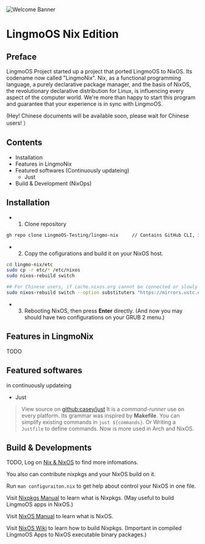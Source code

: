![Welcome Banner](https://github.com/user-attachments/assets/61c61e0c-edf0-4542-9423-507acc1f6ba6)

# LingmoOS Nix Edition
## Preface
LingmoOS Project started up a project that ported LingmoOS to NixOS. Its codename now called "LingmoNix". Nix, as a functional programming language, a purely declarative package manager, and the basis of NixOS, the revolutionary declarative distribution for Linux, is influencing every aspect of the computer world. We're more than happy to start this program and guarantee that your experience is in sync with LingmoOS.

(Hey! Chinese documents will be available soon, please wait for Chinese users! ）

## Contents

- Installation
- Features in LingmoNix
- Featured softwares (Continuously updateing)
  - Just
- Build & Development (NixOps)

## Installation

  - 1. Clone repository
  ```bash
  gh repo clone LingmoOS-Testing/lingmo-nix     // Contains GitHub CLI, if not, then use git.
  ``` 
  - 2. Copy the cofigurations and build it on your NixOS host.
  ```bash
  cd lingmo-nix/etc
  sudo cp -r etc/* /etc/nixos
  sudo nixos-rebuild switch

  ## For Chinese users, if cache.nixos.org cannot be connected or slowly connection, then run:
  sudo nixos-rebuild switch --option substituters "https://mirrors.ustc.edu.cn/nix-channels/store"
  ```

  - 3. Rebooting NixOS, then press **Enter** directly. (And now you may should have two configurations on your GRUB 2 menu.)

## Features in LingmoNix

TODO

## Featured softwares

in continuously updateing

   - Just

> View source on [github:casey/just](https://github.com/casey/just)
   It is a *command-runner* use on every platform. Its grammar was inspired by **Makefile**. You can simplify existing commands in `just ${commands}`. Or Writing a `Justfile` to define commands. Now is more used in Arch and NixOS.

## Build & Developments 

TODO, Log on [Nix & NixOS](nixos.org) to find more infomations.

You also can contribute nixpkgs and your NixOS build on it.

Run `man configuraiton.nix` to get help about control your NixOS in one file.

Visit [Nixpkgs Manual](https://nixos.org/manual/nixpkgs/stable/) to learn what is Nixpkgs. (May useful to build LingmoOS apps in NixOS.)

Visit [NixOS Manual](https://nixos.org/manual/nixos/stable) to learn what is NixOS.

Visit [NixOS Wiki](https://nixos.wiki/wiki/Nixpkgs/Create_and_debug_packages) to learn how to build Nixpkgs. (Important in compiled LingmoOS Apps to NixOS executable binary packages.)
